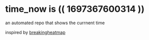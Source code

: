 # time_now is (( 1697367600314 ))

an automated repo that shows the currnent time

inspired by [breakingheatmap](https://github.com/breakingheatmap/breakingheatmap)
